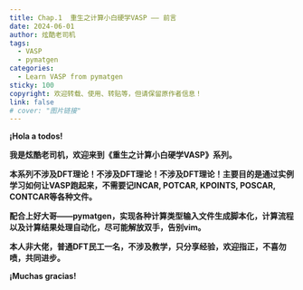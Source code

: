 ```yaml
---
title: Chap.1  重生之计算小白硬学VASP —— 前言
date: 2024-06-01
author: 炫酷老司机
tags:
  - VASP
  - pymatgen
categories:
  - Learn VASP from pymatgen
sticky: 100
copyright: 欢迎转载、使用、转贴等，但请保留原作者信息！
link: false
# cover: "图片链接"
---
```


**¡Hola a todos!** 

**我是炫酷老司机，欢迎来到《重生之计算小白硬学VASP》系列。**

**本系列不涉及DFT理论！不涉及DFT理论！不涉及DFT理论！主要目的是通过实例学习如何让VASP跑起来，不需要记INCAR, POTCAR, KPOINTS, POSCAR, CONTCAR等各种文件。**

**配合上好大哥——pymatgen，实现各种计算类型输入文件生成脚本化，计算流程以及计算结果处理自动化，尽可能解放双手，告别vim。**

**本人非大佬，普通DFT民工一名，不涉及教学，只分享经验，欢迎指正，不喜勿喷，共同进步。**

**¡Muchas gracias!**